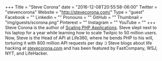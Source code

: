 +++
Title = "Steve Corona"
date = "2016-12-08T20:55:58-06:00"
Twitter = "stevencorona"
Website = "http://stevecorona.com/"
Type = "guest"
Facebook = ""
Linkedin = ""
Pronouns = ""
GitHub = ""
Thumbnail = "img/guests/scorona.png"
Pinterest = ""
Instagram = ""
YouTube = ""
+++
Steve Corona is the author of [Scaling PHP Applications](http://scalingphpbook.com/). Steve slept next to his laptop for a year while learning how to scale Twitpic to 50 million users. Now, Steve is the Head of API at Life360, where he bends PHP to his will, torturing it with 800 million API requests per day :) Steve blogs about life hacking at [stevecorona.com](http://stevecorona.com/) and has been featured by FastCompany, WSJ, NYT, and LifeHacker.
